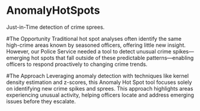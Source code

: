 # AnomalyHotSpots
Just-in-Time detection of crime sprees.

#The Opportunity
Traditional hot spot analyses often identify the same high-crime areas known by seasoned officers, offering little new insight. However, our Police Service needed a tool to detect unusual crime spikes—emerging hot spots that fall outside of these predictable patterns—enabling officers to respond proactively to changing crime trends.

#The Approach
Leveraging anomaly detection with techniques like kernel density estimation and z-scores, this Anomaly Hot Spot tool focuses solely on identifying new crime spikes and sprees. This approach highlights areas experiencing unusual activity, helping officers locate and address emerging issues before they escalate.

